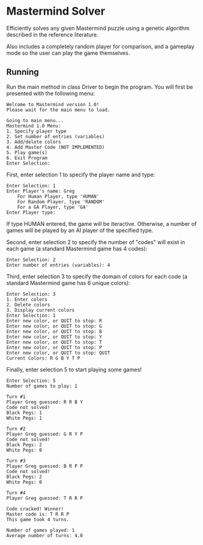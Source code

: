 # Mastermind Solver
Efficiently solves any given Mastermind puzzle using a genetic algorithm described in the reference literature.

Also includes a completely random player for comparison, and a gameplay mode so the user can play the game themselves.

## Running
Run the main method in class Driver to begin the program.  You will first be presented with the following menu:
```
Welcome to Mastermind version 1.0!
Please wait for the main menu to load.

Going to main menu...
Mastermind 1.0 Menu:
1. Specify player type
2. Set number of entries (variables)
3. Add/delete colors
4. Add Master Code (NOT IMPLEMENTED)
5. Play game(s)
6. Exit Program
Enter Selection:
```
First, enter selection 1 to specify the player name and type:
```
Enter Selection: 1
Enter Player's name: Greg
	For Human Player, type 'HUMAN'
	For Random Player, type 'RANDOM'
	For a GA Player, type 'GA'
Enter Player type: 
```
If type HUMAN entered, the game will be iteractive.  Otherwise, a number of games will be played by an AI player of the specified type.

Second, enter selection 2 to specify the number of "codes" will exist in each game (a standard Mastermind game has 4 codes):
```
Enter Selection: 2
Enter number of entries (variables): 4
```
Third, enter selection 3 to specify the domain of colors for each code (a standard Mastermind game has 6 unique colors):
```
Enter Selection: 3
1. Enter colors
2. Delete colors
3. Display current colors
Enter Selection: 1
Enter new color, or QUIT to stop: R
Enter new color, or QUIT to stop: G
Enter new color, or QUIT to stop: B
Enter new color, or QUIT to stop: Y
Enter new color, or QUIT to stop: T
Enter new color, or QUIT to stop: P
Enter new color, or QUIT to stop: QUIT
Current Colors: R G B Y T P
```
Finally, enter selection 5 to start playing some games!
```
Enter Selection: 5
Number of games to play: 1

Turn #1
Player Greg guessed: R R B Y 
Code not solved!
Black Pegs: 1
White Pegs: 1

Turn #2
Player Greg guessed: G R Y P 
Code not solved!
Black Pegs: 2
White Pegs: 0

Turn #3
Player Greg guessed: B R P P 
Code not solved!
Black Pegs: 2
White Pegs: 0

Turn #4
Player Greg guessed: T R R P 

Code cracked! Winner!
Master code is: T R R P 
This game took 4 turns.

Number of games played: 1
Average number of turns: 4.0
```

